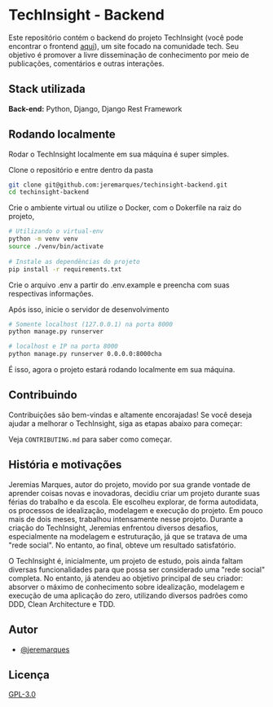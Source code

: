 
# TechInsight - Backend

Este repositório contém o backend do projeto TechInsight (você pode encontrar o frontend [aqui](https://github.com/jeremarques/techinsight-frontend/)), um site focado na comunidade tech. Seu objetivo é promover a livre disseminação de conhecimento por meio de publicações, comentários e outras interações.


## Stack utilizada

**Back-end:** Python, Django, Django Rest Framework


## Rodando localmente

Rodar o TechInsight localmente em sua máquina é super simples.

Clone o repositório e entre dentro da pasta

```bash
git clone git@github.com:jeremarques/techinsight-backend.git
cd techinsight-backend
```

Crie o ambiente virtual ou utilize o Docker, com o Dokerfile na raiz do projeto,

```bash
# Utilizando o virtual-env
python -m venv venv
source ./venv/bin/activate
  
# Instale as dependências do projeto
pip install -r requirements.txt
```

Crie o arquivo .env a partir do .env.example e preencha com suas respectivas informações.

Após isso, inicie o servidor de desenvolvimento

```bash
# Somente localhost (127.0.0.1) na porta 8000
python manage.py runserver

# localhost e IP na porta 8000
python manage.py runserver 0.0.0.0:8000cha
```

É isso, agora o projeto estará rodando localmente em sua máquina.


    
## Contribuindo

Contribuições são bem-vindas e altamente encorajadas! Se você deseja ajudar a melhorar o TechInsight, siga as etapas abaixo para começar:

Veja `CONTRIBUTING.md` para saber como começar.


## História e motivações

Jeremias Marques, autor do projeto, movido por sua grande vontade de aprender coisas novas e inovadoras, decidiu criar um projeto durante suas férias do trabalho e da escola. Ele escolheu explorar, de forma autodidata, os processos de idealização, modelagem e execução do projeto. Em pouco mais de dois meses, trabalhou intensamente nesse projeto. Durante a criação do TechInsight, Jeremias enfrentou diversos desafios, especialmente na modelagem e estruturação, já que se tratava de uma "rede social". No entanto, ao final, obteve um resultado satisfatório.

O TechInsight é, inicialmente, um projeto de estudo, pois ainda faltam diversas funcionalidades para que possa ser considerado uma "rede social" completa. No entanto, já atendeu ao objetivo principal de seu criador: absorver o máximo de conhecimento sobre idealização, modelagem e execução de uma aplicação do zero, utilizando diversos padrões como DDD, Clean Architecture e TDD.

## Autor

- [@jeremarques](https://www.github.com/jeremarques)

## Licença

[GPL-3.0](https://choosealicense.com/licenses/gpl-3.0/)
